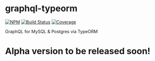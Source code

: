 # graphql-typeorm

[![NPM](https://img.shields.io/npm/v/graphq-typeorm.svg)](https://www.npmjs.com/package/graphql-typeorm)
[![Build Status](https://travis-ci.org/lucianlature/graphql-typeorm.svg?branch=master)](https://travis-ci.org/lucianlature/graphql-typeorm)
[![Coverage](https://codecov.io/gh/lucianlature/graphql-typeorm/branch/master/graph/badge.svg)](https://codecov.io/gh/lucianlature/graphql-typeorm)

GraphQL for MySQL &amp; Postgres via TypeORM

# Alpha version to be released soon!